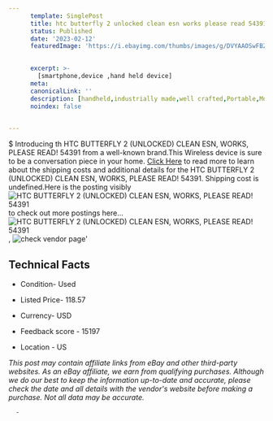 ```yaml
---
      template: SinglePost
      title: htc butterfly 2 unlocked clean esn works please read 54391
      status: Published
      date: '2023-02-12'
      featuredImage: 'https://i.ebayimg.com/thumbs/images/g/DVYAAOSwFBZjpMxl/s-l225.jpg'
       

      excerpt: >-
        [smartphone,device ,hand held device]
      meta:
      canonicalLink: ''
      description: [handheld,industrially made,well crafted,Portable,Mobile,Compact,Convenient,Lightweight,Maneuverable,Man-portable,Miniature,Carriable,Hand-held,Light,Holdable,Transportable,Mobile device,Pocket-sized,On-the-go,Wireless,Cordless,Compact size,Convenient size, smartphone,device ,hand held device]
      noindex: false
      

---
```

$
      Introducing th HTC BUTTERFLY 2 (UNLOCKED) CLEAN ESN, WORKS, PLEASE READ! 54391 from a well-known brand.This Wireless device  is sure to be a conversation piece in your home. [Click Here](https://www.ebay.com/itm/175544801417?hash=item28df491889%3Ag%3ADVYAAOSwFBZjpMxl&mkevt=1&mkcid=1&mkrid=711-53200-19255-0&campid=%253CePNCampaignId%253E&customid=%253CreferenceId%253E&toolid=10049) to read more to learn about the shipping costs and additional details for the HTC BUTTERFLY 2 (UNLOCKED) CLEAN ESN, WORKS, PLEASE READ! 54391. Shipping cost is undefined.Here is the posting visibly ![HTC BUTTERFLY 2 (UNLOCKED) CLEAN ESN, WORKS, PLEASE READ! 54391](https://i.ebayimg.com/thumbs/images/g/DVYAAOSwFBZjpMxl/s-l225.jpg) to check out more postings here... ![HTC BUTTERFLY 2 (UNLOCKED) CLEAN ESN, WORKS, PLEASE READ! 54391](https://i.ebayimg.com/images/g/DVYAAOSwFBZjpMxl/s-l1600.jpg), ![check vendor page](https://origin-galleryplus.ebayimg.com/ws/web/175544801417_2_0_1/225x225.jpg,https://origin-galleryplus.ebayimg.com/ws/web/175544801417_3_0_1/225x225.jpg)'

      

 ## Technical Facts 



     
      

 - Condition- Used 


      

 - Listed Price- 118.57 


      

 - Currency- USD 


      

 - Feedback score - 15197 


      

 - Location - US 


      
      

 *_This post may contain affiliate links from eBay and other third-party websites. As an eBay affiliate, we earn from qualifying purchases. Although we do our best to keep the information up-to-date and accurate, please check the date and all details with the vendor's website before making a purchase. Not all data may be accurate._*




      -
